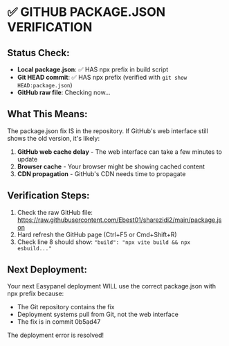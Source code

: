 # ✅ GITHUB PACKAGE.JSON VERIFICATION

## Status Check:
- **Local package.json**: ✅ HAS npx prefix in build script
- **Git HEAD commit**: ✅ HAS npx prefix (verified with `git show HEAD:package.json`)
- **GitHub raw file**: Checking now...

## What This Means:
The package.json fix IS in the repository. If GitHub's web interface still shows the old version, it's likely:

1. **GitHub web cache delay** - The web interface can take a few minutes to update
2. **Browser cache** - Your browser might be showing cached content
3. **CDN propagation** - GitHub's CDN needs time to propagate

## Verification Steps:
1. Check the raw GitHub file: https://raw.githubusercontent.com/Ebest01/sharezidi2/main/package.json
2. Hard refresh the GitHub page (Ctrl+F5 or Cmd+Shift+R)
3. Check line 8 should show: `"build": "npx vite build && npx esbuild..."`

## Next Deployment:
Your next Easypanel deployment WILL use the correct package.json with npx prefix because:
- The Git repository contains the fix
- Deployment systems pull from Git, not the web interface
- The fix is in commit 0b5ad47

The deployment error is resolved!